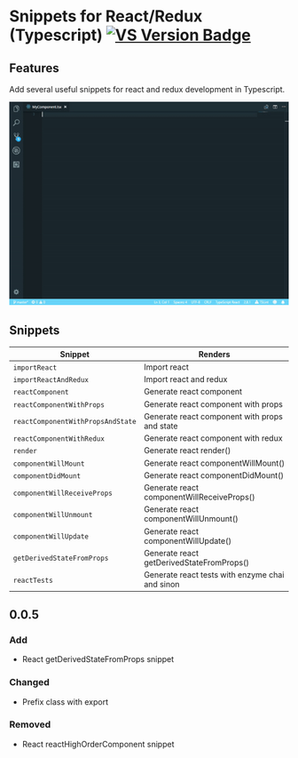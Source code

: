 # Snippets for React/Redux (Typescript) [![VS Version Badge](https://vsmarketplacebadge.apphb.com/version-short/Celestory.snippets-for-react-redux-typescript.svg)](https://marketplace.visualstudio.com/items?itemName=Celestory.snippets-for-react-redux-typescript)

## Features

Add several useful snippets for react and redux development in Typescript.

![Snippets showcase](images/snippets.gif)

## Snippets

| Snippet                           | Renders                                         |
| --------------------------------- | ----------------------------------------------- |
| `importReact`                     | Import react                                    |
| `importReactAndRedux`             | Import react and redux                          |
| `reactComponent`                  | Generate react component                        |
| `reactComponentWithProps`         | Generate react component with props             |
| `reactComponentWithPropsAndState` | Generate react component with props and state   |
| `reactComponentWithRedux`         | Generate react component with redux             |
| `render`                          | Generate react render()                         |
| `componentWillMount`              | Generate react componentWillMount()             |
| `componentDidMount`               | Generate react componentDidMount()              |
| `componentWillReceiveProps`       | Generate react componentWillReceiveProps()      |
| `componentWillUnmount`            | Generate react componentWillUnmount()           |
| `componentWillUpdate`             | Generate react componentWillUpdate()            |
| `getDerivedStateFromProps`        | Generate react getDerivedStateFromProps()       |
| `reactTests`                      | Generate react tests with enzyme chai and sinon |

## 0.0.5

### Add
- React getDerivedStateFromProps snippet

### Changed
- Prefix class with export

### Removed
- React reactHighOrderComponent snippet